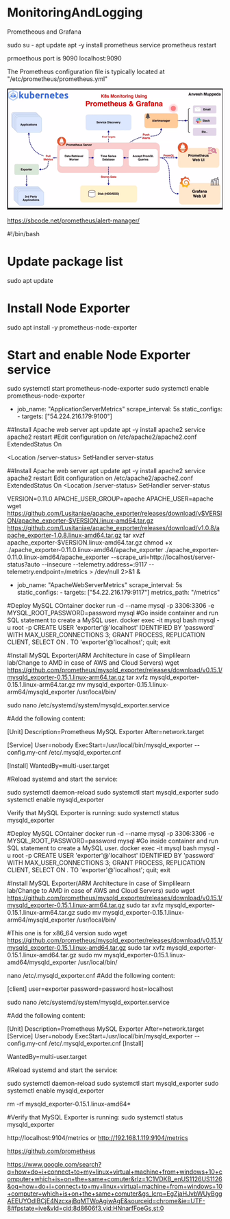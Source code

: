 # MonitoringAndLogging

Prometheous and Grafana

sudo su -
apt update
apt -y install prometheus
service prometheus restart

prmoethous port is 9090
localhost:9090

The Prometheus configuration file is typically located at "/etc/prometheus/prometheus.yml"

![alt text](image.png)

https://sbcode.net/prometheus/alert-manager/


#!/bin/bash
# Update package list
sudo apt update
# Install Node Exporter
sudo apt install -y prometheus-node-exporter
# Start and enable Node Exporter service
sudo systemctl start prometheus-node-exporter
sudo systemctl enable prometheus-node-exporter

- job_name: "ApplicationServerMetrics"
    scrape_interval: 5s
    static_configs:
      - targets: ["54.224.216.179:9100"]


##Install Apache web server
apt update
apt -y install apache2
service apache2 restart
#Edit configuration on /etc/apache2/apache2.conf
ExtendedStatus On 

<Location /server-status> 
SetHandler server-status 
</Location>


##Install Apache web server
apt update
apt -y install apache2
service apache2 restart
Edit configuration on /etc/apache2/apache2.conf
ExtendedStatus On 
<Location /server-status> 
SetHandler server-status 
</Location> 
 

VERSION=0.11.0 
APACHE_USER_GROUP=apache 
APACHE_USER=apache 
wget https://github.com/Lusitaniae/apache_exporter/releases/download/v$VERSION/apache_exporter-$VERSION.linux-amd64.tar.gz
https://github.com/Lusitaniae/apache_exporter/releases/download/v1.0.8/apache_exporter-1.0.8.linux-amd64.tar.gz
tar xvzf apache_exporter-$VERSION.linux-amd64.tar.gz
chmod +x ./apache_exporter-0.11.0.linux-amd64/apache_exporter 
./apache_exporter-0.11.0.linux-amd64/apache_exporter --scrape_uri=http://localhost/server-status?auto --insecure --telemetry.address=:9117 --telemetry.endpoint=/metrics > /dev/null 2>&1 &


- job_name: "ApacheWebServerMetrics"
    scrape_interval: 5s
    static_configs:
      - targets: ["54.22.216.179:9117"]
    metrics_path: "/metrics"


#Deploy MySQL COntainer
docker run -d --name mysql -p 3306:3306 -e MYSQL_ROOT_PASSWORD=password mysql
#Go inside container and run SQL statement to create a MySQL user.
docker exec -it mysql bash
mysql -u root -p
CREATE USER 'exporter'@'localhost' IDENTIFIED BY 'password' WITH MAX_USER_CONNECTIONS 3; 
GRANT PROCESS, REPLICATION CLIENT, SELECT ON *.* TO 'exporter'@'localhost'; 
quit; 
exit 


#Install MySQL Exporter(ARM Architecture in case of Simplilearn lab/Change to AMD in case of AWS and Cloud Servers)
wget https://github.com/prometheus/mysqld_exporter/releases/download/v0.15.1/mysqld_exporter-0.15.1.linux-arm64.tar.gz
tar xvfz mysqld_exporter-0.15.1.linux-arm64.tar.gz
mv mysqld_exporter-0.15.1.linux-arm64/mysqld_exporter /usr/local/bin/


sudo nano /etc/systemd/system/mysqld_exporter.service

#Add the following content:

[Unit]
Description=Prometheus MySQL Exporter
After=network.target

[Service]
User=nobody
ExecStart=/usr/local/bin/mysqld_exporter --config.my-cnf /etc/.mysqld_exporter.cnf

[Install]
WantedBy=multi-user.target

#Reload systemd and start the service:

sudo systemctl daemon-reload
sudo systemctl start mysqld_exporter
sudo systemctl enable mysqld_exporter

Verify that MySQL Exporter is running:
sudo systemctl status mysqld_exporter


#Deploy MySQL COntainer
docker run -d --name mysql -p 3306:3306 -e MYSQL_ROOT_PASSWORD=password mysql
#Go inside container and run SQL statement to create a MySQL user.
docker exec -it mysql bash
mysql -u root -p
CREATE USER 'exporter'@'localhost' IDENTIFIED BY 'password' WITH MAX_USER_CONNECTIONS 3; 
GRANT PROCESS, REPLICATION CLIENT, SELECT ON *.* TO 'exporter'@'localhost'; 
quit; 
exit 


#Install MySQL Exporter(ARM Architecture in case of Simplilearn lab/Change to AMD in case of AWS and Cloud Servers)
sudo wget https://github.com/prometheus/mysqld_exporter/releases/download/v0.15.1/mysqld_exporter-0.15.1.linux-arm64.tar.gz
sudo tar xvfz mysqld_exporter-0.15.1.linux-arm64.tar.gz
sudo mv mysqld_exporter-0.15.1.linux-arm64/mysqld_exporter /usr/local/bin/

#This one is for x86_64 version
sudo wget https://github.com/prometheus/mysqld_exporter/releases/download/v0.15.1/mysqld_exporter-0.15.1.linux-amd64.tar.gz
sudo tar xvfz mysqld_exporter-0.15.1.linux-amd64.tar.gz
sudo mv mysqld_exporter-0.15.1.linux-amd64/mysqld_exporter /usr/local/bin/



nano /etc/.mysqld_exporter.cnf
#Add the following content:

[client]
user=exporter
password=password
host=localhost

sudo nano /etc/systemd/system/mysqld_exporter.service

#Add the following content:

[Unit]
Description=Prometheus MySQL Exporter
After=network.target
[Service]
User=nobody
ExecStart=/usr/local/bin/mysqld_exporter --config.my-cnf /etc/.mysqld_exporter.cnf
[Install]

WantedBy=multi-user.target

#Reload systemd and start the service:

sudo systemctl daemon-reload
sudo systemctl start mysqld_exporter
sudo systemctl enable mysqld_exporter

rm -rf mysqld_exporter-0.15.1.linux-amd64*

#Verify that MySQL Exporter is running:
sudo systemctl status mysqld_exporter

http://localhost:9104/metrics
or 
http://192.168.1.119:9104/metrics

https://github.com/prometheus

https://www.google.com/search?q=how+do+i+connect+to+my+linux+virtual+machine+from+windows+10+computer+which+is+on+the+same+comuter&rlz=1C1VDKB_enUS1126US1126&oq=how+do+i+connect+to+my+linux+virtual+machine+from+windows+10+computer+which+is+on+the+same+comuter&gs_lcrp=EgZjaHJvbWUyBggAEEUYOdIBCjE4NzcxajBqMTWoAgiwAgE&sourceid=chrome&ie=UTF-8#fpstate=ive&vld=cid:8d8606f3,vid:HNnarfFoeGs,st:0